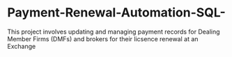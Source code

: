# Payment-Renewal-Automation-SQL-
This project involves updating and managing payment records for Dealing Member Firms (DMFs) and brokers for their licsence renewal at an Exchange

